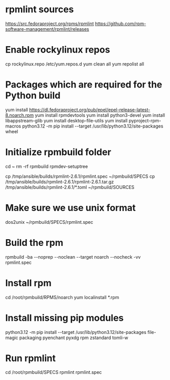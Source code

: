 # rpmlint sources
https://src.fedoraproject.org/rpms/rpmlint
https://github.com/rpm-software-management/rpmlint/releases


# Enable rockylinux repos
cp rockylinux.repo /etc/yum.repos.d
yum clean all
yum repolist all


# Packages which are required for the Python build
yum install https://dl.fedoraproject.org/pub/epel/epel-release-latest-8.noarch.rpm
yum install rpmdevtools
yum install python3-devel
yum install libappstream-glib
yum install desktop-file-utils
yum install pyproject-rpm-macros
python3.12 -m pip install --target /usr/lib/python3.12/site-packages wheel


# Initialize rpmbuild folder
cd ~
rm -rf rpmbuild
rpmdev-setuptree

cp /tmp/ansible/builds/rpmlint-2.6.1/rpmlint.spec ~/rpmbuild/SPECS
cp /tmp/ansible/builds/rpmlint-2.6.1/rpmlint-2.6.1.tar.gz /tmp/ansible/builds/rpmlint-2.6.1/*.toml ~/rpmbuild/SOURCES


# Make sure we use unix format
dos2unix ~/rpmbuild/SPECS/rpmlint.spec


# Build the rpm
rpmbuild -ba --noprep --noclean --target noarch --nocheck -vv rpmlint.spec


# Install rpm
cd /root/rpmbuild/RPMS/noarch
yum localinstall *.rpm


# Install missing pip modules
python3.12 -m pip install --target /usr/lib/python3.12/site-packages file-magic packaging pyenchant pyxdg rpm zstandard tomli-w


# Run rpmlint
cd /root/rpmbuild/SPECS
rpmlint rpmlint.spec
